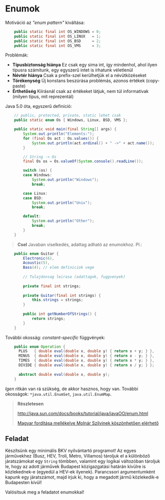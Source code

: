 # Enumok #
Motiváció az *"enum pattern"* kiváltása:

``` java
	public static final int OS_WINDOWS = 0;
	public static final int OS_LINUX   = 1;
	public static final int OS_BSD     = 2;
	public static final int OS_VMS     = 3;
```

Problémák:

* **Típusbiztonság hiánya** Ez csak egy sima int, így mindenhol, ahol ilyen
  típusra számítunk, egy egyszerű intet is írhatunk véletlenül
* **Névtér hiánya** Csak a prefix-szel kerülhetjük el a névütközéseket
* **Törékenység** Új konstans beszúrása problémás, azonos értékek (copy-paste)
* **Érthetőség** Kiírásnál csak az értékeket látjuk, nem túl informatívak
  (milyen típus, mit reprezentál)

Java 5.0 óta, egyszerű definíció:

``` java
    // public, protected, private, static lehet csak
    public static enum Os { Windows, Linux, BSD, VMS };

    public static void main(final String[] args) {
        System.out.println("Elements:");
        for (final Os act : Os.values()) {
            System.out.println(act.ordinal() + " ->" + act.name());
        }

        // String -> Os
        final Os os = Os.valueOf(System.console().readLine());

        switch (os) {
        case Windows:
            System.out.println("Windows");
            break;

        case Linux:
        case BSD:
            System.out.println("Unix");
            break;

        default:
            System.out.println("Other");
            break;
        }
    }
```

> **Csel** Javaban viselkedés, adattag adható az enumokhoz. Pl.:

``` java
	public enum Guitar {
	    Electronic(6),
	    Acoustic(5),
	    Bass(4); // elem definiciok vege
	    
	    // Tulajdonsag leirasa (adattagok, fuggvenyek)
	
	    private final int strings;
	    
	    private Guitar(final int strings) {
	        this.strings = strings;
	    }
	    
	    public int getNumberOfStrings() {
	        return strings;
	    }
	}
```

További okosság: *constant-specific* függvények:

``` java
	public enum Operation {
	  PLUS   { double eval(double x, double y) { return x + y; } },
	  MINUS  { double eval(double x, double y) { return x - y; } },
	  TIMES  { double eval(double x, double y) { return x * y; } },
	  DIVIDE { double eval(double x, double y) { return x / y; } };
	
	  abstract double eval(double x, double y);
	}
```

*Igen* ritkán van rá szükség, de akkor hasznos, hogy van. További okosságok:
`*java.util.EnumSet`, `java.util.EnumMap`.

> **Részletesen**
>
> <http://java.sun.com/docs/books/tutorial/java/javaOO/enum.html>
>
> [Magyar fordítása mellékelve Molnár Szilvinek köszönhetően elérhető](enum-tutorial-full-hun.md)

## Feladat ##
Készítsünk egy minimális BKV nyilvántartó programot! Az egyes járművekhez (Busz,
HEV, Troli, Metro, Villamos) tároljuk el a különböző járatszámokat egy `String`
tömbben, valamint egy logikai változóban tároljuk le, hogy az adott járművek
Budapest közigazgatási határán kívülre is közlekednek-e (egyedül a HEV-ek
ilyenek). Parancssori argumentumként kapunk egy járatszámot, majd írjuk ki, hogy
a megadott jármű közlekedik-e Budapesten kívül!

Valósítsuk meg a feladatot enumokkal!

